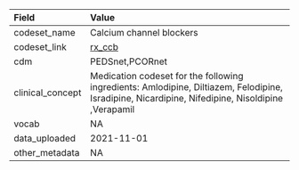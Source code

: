 |Field            |Value                                                                                                                                            |
|:----------------|:------------------------------------------------------------------------------------------------------------------------------------------------|
|codeset_name     |Calcium channel blockers                                                                                                                         |
|codeset_link     |[rx_ccb](https://github.com/PEDSnet/Variable-Dictionary/blob/main/drug/rx_ccb.csv)                                                               |
|cdm              |PEDSnet,PCORnet                                                                                                                                  |
|clinical_concept |Medication codeset for the following ingredients: Amlodipine, Diltiazem, Felodipine, Isradipine, Nicardipine, Nifedipine, Nisoldipine ,Verapamil |
|vocab            |NA                                                                                                                                               |
|data_uploaded    |2021-11-01                                                                                                                                       |
|other_metadata   |NA                                                                                                                                               |
